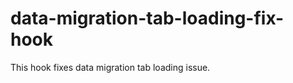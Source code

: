 data-migration-tab-loading-fix-hook
===================================

This hook fixes data migration tab loading issue.
